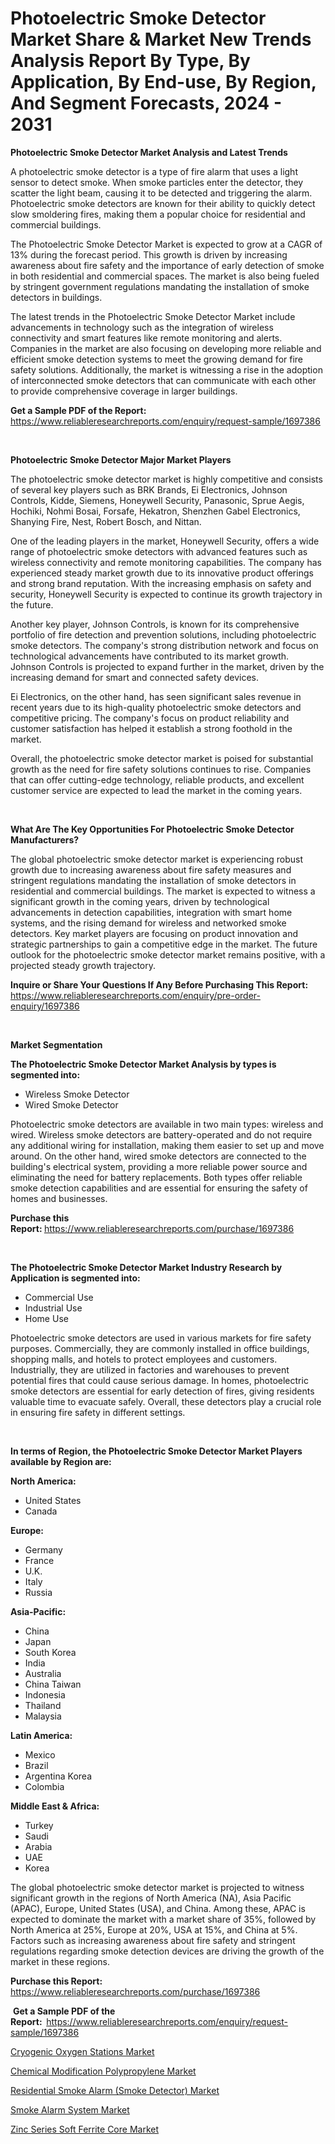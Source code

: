 <p><h1>Photoelectric Smoke Detector Market Share & Market New Trends Analysis Report By Type, By Application, By End-use, By Region, And Segment Forecasts, 2024 - 2031</h1></p><p><strong>Photoelectric Smoke Detector Market Analysis and Latest Trends</strong></p>
<p><p>A photoelectric smoke detector is a type of fire alarm that uses a light sensor to detect smoke. When smoke particles enter the detector, they scatter the light beam, causing it to be detected and triggering the alarm. Photoelectric smoke detectors are known for their ability to quickly detect slow smoldering fires, making them a popular choice for residential and commercial buildings.</p><p>The Photoelectric Smoke Detector Market is expected to grow at a CAGR of 13% during the forecast period. This growth is driven by increasing awareness about fire safety and the importance of early detection of smoke in both residential and commercial spaces. The market is also being fueled by stringent government regulations mandating the installation of smoke detectors in buildings.</p><p>The latest trends in the Photoelectric Smoke Detector Market include advancements in technology such as the integration of wireless connectivity and smart features like remote monitoring and alerts. Companies in the market are also focusing on developing more reliable and efficient smoke detection systems to meet the growing demand for fire safety solutions. Additionally, the market is witnessing a rise in the adoption of interconnected smoke detectors that can communicate with each other to provide comprehensive coverage in larger buildings.</p></p>
<p><strong>Get a Sample PDF of the Report:&nbsp;</strong> <a href="https://www.reliableresearchreports.com/enquiry/request-sample/1697386">https://www.reliableresearchreports.com/enquiry/request-sample/1697386</a></p>
<p>&nbsp;</p>
<p><strong>Photoelectric Smoke Detector Major Market Players</strong></p>
<p><p>The photoelectric smoke detector market is highly competitive and consists of several key players such as BRK Brands, Ei Electronics, Johnson Controls, Kidde, Siemens, Honeywell Security, Panasonic, Sprue Aegis, Hochiki, Nohmi Bosai, Forsafe, Hekatron, Shenzhen Gabel Electronics, Shanying Fire, Nest, Robert Bosch, and Nittan.</p><p>One of the leading players in the market, Honeywell Security, offers a wide range of photoelectric smoke detectors with advanced features such as wireless connectivity and remote monitoring capabilities. The company has experienced steady market growth due to its innovative product offerings and strong brand reputation. With the increasing emphasis on safety and security, Honeywell Security is expected to continue its growth trajectory in the future.</p><p>Another key player, Johnson Controls, is known for its comprehensive portfolio of fire detection and prevention solutions, including photoelectric smoke detectors. The company's strong distribution network and focus on technological advancements have contributed to its market growth. Johnson Controls is projected to expand further in the market, driven by the increasing demand for smart and connected safety devices.</p><p>Ei Electronics, on the other hand, has seen significant sales revenue in recent years due to its high-quality photoelectric smoke detectors and competitive pricing. The company's focus on product reliability and customer satisfaction has helped it establish a strong foothold in the market.</p><p>Overall, the photoelectric smoke detector market is poised for substantial growth as the need for fire safety solutions continues to rise. Companies that can offer cutting-edge technology, reliable products, and excellent customer service are expected to lead the market in the coming years.</p></p>
<p>&nbsp;</p>
<p><strong>What Are The Key Opportunities For Photoelectric Smoke Detector Manufacturers?</strong></p>
<p><p>The global photoelectric smoke detector market is experiencing robust growth due to increasing awareness about fire safety measures and stringent regulations mandating the installation of smoke detectors in residential and commercial buildings. The market is expected to witness a significant growth in the coming years, driven by technological advancements in detection capabilities, integration with smart home systems, and the rising demand for wireless and networked smoke detectors. Key market players are focusing on product innovation and strategic partnerships to gain a competitive edge in the market. The future outlook for the photoelectric smoke detector market remains positive, with a projected steady growth trajectory.</p></p>
<p><strong>Inquire or Share Your Questions If Any Before Purchasing This Report:</strong> <a href="https://www.reliableresearchreports.com/enquiry/pre-order-enquiry/1697386">https://www.reliableresearchreports.com/enquiry/pre-order-enquiry/1697386</a></p>
<p>&nbsp;</p>
<p><strong>Market Segmentation</strong></p>
<p><strong>The Photoelectric Smoke Detector Market Analysis by types is segmented into:</strong></p>
<p><ul><li>Wireless Smoke Detector</li><li>Wired Smoke Detector</li></ul></p>
<p><p>Photoelectric smoke detectors are available in two main types: wireless and wired. Wireless smoke detectors are battery-operated and do not require any additional wiring for installation, making them easier to set up and move around. On the other hand, wired smoke detectors are connected to the building's electrical system, providing a more reliable power source and eliminating the need for battery replacements. Both types offer reliable smoke detection capabilities and are essential for ensuring the safety of homes and businesses.</p></p>
<p><strong>Purchase this Report:&nbsp;</strong><a href="https://www.reliableresearchreports.com/purchase/1697386">https://www.reliableresearchreports.com/purchase/1697386</a></p>
<p>&nbsp;</p>
<p><strong>The Photoelectric Smoke Detector Market Industry Research by Application is segmented into:</strong></p>
<p><ul><li>Commercial Use</li><li>Industrial Use</li><li>Home Use</li></ul></p>
<p><p>Photoelectric smoke detectors are used in various markets for fire safety purposes. Commercially, they are commonly installed in office buildings, shopping malls, and hotels to protect employees and customers. Industrially, they are utilized in factories and warehouses to prevent potential fires that could cause serious damage. In homes, photoelectric smoke detectors are essential for early detection of fires, giving residents valuable time to evacuate safely. Overall, these detectors play a crucial role in ensuring fire safety in different settings.</p></p>
<p>&nbsp;</p>
<p><strong>In terms of Region, the Photoelectric Smoke Detector Market Players available by Region are:</strong></p>
<p>
    <p> <strong> North America: </strong>
        <ul>
            <li>United States</li>
            <li>Canada</li>
        </ul>
        </p> 
    <p> <strong> Europe: </strong>
        <ul>
            <li>Germany</li>
            <li>France</li>
            <li>U.K.</li>
            <li>Italy</li>
            <li>Russia</li>
        </ul>
        </p> 
    <p> <strong> Asia-Pacific: </strong>
        <ul>
            <li>China</li>
            <li>Japan</li>
            <li>South Korea</li>
            <li>India</li>
            <li>Australia</li>
            <li>China Taiwan</li>
            <li>Indonesia</li>
            <li>Thailand</li>
            <li>Malaysia</li>
        </ul>
        </p> 
    <p> <strong> Latin America: </strong>
        <ul>
            <li>Mexico</li>
            <li>Brazil</li>
            <li>Argentina Korea</li>
            <li>Colombia</li>
        </ul>
        </p> 
    <p> <strong> Middle East & Africa: </strong>
        <ul>
            <li>Turkey</li>
            <li>Saudi</li>
            <li>Arabia</li>
            <li>UAE</li>
            <li>Korea</li>
        </ul>
    </p>
    </p>
<p><p>The global photoelectric smoke detector market is projected to witness significant growth in the regions of North America (NA), Asia Pacific (APAC), Europe, United States (USA), and China. Among these, APAC is expected to dominate the market with a market share of 35%, followed by North America at 25%, Europe at 20%, USA at 15%, and China at 5%. Factors such as increasing awareness about fire safety and stringent regulations regarding smoke detection devices are driving the growth of the market in these regions.</p></p>
<p><strong>Purchase this Report: </strong><a href="https://www.reliableresearchreports.com/purchase/1697386">https://www.reliableresearchreports.com/purchase/1697386</a></p>
<p>&nbsp;<strong>Get a Sample PDF of the Report:&nbsp;&nbsp;</strong><a href="https://www.reliableresearchreports.com/enquiry/request-sample/1697386">https://www.reliableresearchreports.com/enquiry/request-sample/1697386</a></p>
<p><strong></strong></p>
<p><p><a href="https://medium.com/@coltsporer/cryogenic-oxygen-stations-market-research-report-its-history-and-forecast-2024-to-2031-0cab020a5a05">Cryogenic Oxygen Stations Market</a></p><p><a href="https://issuu.com/reportprime-2/docs/chemical-modification-polypropylene-market-size-20">Chemical Modification Polypropylene Market</a></p><p><a href="https://github.com/elizabethdagraca/Market-Research-Report-List-2/blob/main/residential-smoke-alarm-smoke-detector-market.md">Residential Smoke Alarm (Smoke Detector) Market</a></p><p><a href="https://github.com/santosh758595/Market-Research-Report-List-3/blob/main/smoke-alarm-system-market.md">Smoke Alarm System Market</a></p><p><a href="https://issuu.com/reportprime-2/docs/zinc-series-soft-ferrite-core-market-size-2030.ppt">Zinc Series Soft Ferrite Core Market</a></p></p>